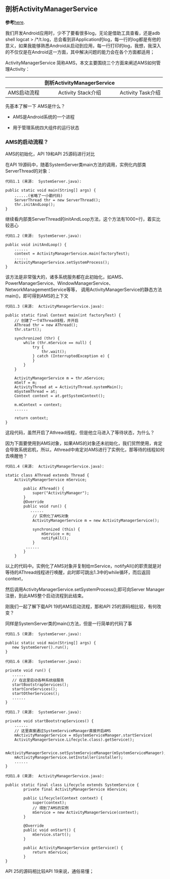 ## 剖析ActivityManagerService
**参考**[here](https://juejin.im/post/5a055ab45188252ae93a6932).

我们开发Android应用时，少不了要看很多log，无论是借助工具查看，还是adb shell logcat > /*/t.log，总会看到非Application的log，每一行的log都是有他的意义，如果我能够熟悉Android从启动到应用，每一行打印的log，我想，我深入的不仅仅是在Android这一方面，其中解决问题的能力会在各个方面都适用；

ActivityManagerService 简称AMS，本文主要围绕三个方面来阐述AMS如何管理Activity：

|   | 剖析ActivityManagerService  |  |
|:------------- |:---------------:| -------------:|
| AMS启动流程      | Activity Stack介绍 |  Activity Task介绍 |

先基本了解一下 AMS是什么？

* AMS是Android系统的一个进程

* 用于管理系统四大组件的运行状态

### AMS的启动流程？
AMS的初始化，API 19和API 25源码进行对比

在API 19源码中，随着SystemServer类main方法的调用，实例化内部类ServerThread的对象：

```
代码1.1 (来源:  SystemServer.java):

public static void main(String[] args) {
    ......(省略了一小戳代码)
    ServerThread thr = new ServerThread();
    thr.initAndLoop();
}
```

继续看内部类ServerThread的initAndLoop方法，这个方法有1000+行，着实比较恶心

```
代码1.2 (来源:  SystemServer.java):

public void initAndLoop() {
    ......
    context = ActivityManagerService.main(factoryTest);
    ......
    ActivityManagerService.setSystemProcess();
}
```
该方法是非常强大的，诸多系统服务都在此初始化，如AMS、PowerManagerService、WindowManagerService、NetworkManagementService等等，
调用ActivityManagerService的静态方法main()，即可得到AMS的上下文

```
代码1.3 (来源:  ActivityManagerService.java):

public static final Context main(int factoryTest) {
    // 创建了一个AThread线程，并开启
    AThread thr = new AThread();
    thr.start();

    synchronized (thr) {
        while (thr.mService == null) {
            try {
                thr.wait();
            } catch (InterruptedException e) {
            }
        }
    }

    ActivityManagerService m = thr.mService;
    mSelf = m;
    ActivityThread at = ActivityThread.systemMain();
    mSystemThread = at;
    Context context = at.getSystemContext();

    m.mContext = context;
    ......

    return context;
}
```

这段代码，虽然开启了Athread线程，但是他立马进入了等待状态，为什么？

因为下面要使用到AMS对象，如果AMS的对象还未初始化，我们贸然使用，肯定会导致系统宕机，所以，Athread中肯定对AMS进行了实例化，那等待的线程如何去唤醒他？

```
代码1.4 (来源:  ActivityManagerService.java):

static class AThread extends Thread {
    ActivityManagerService mService;

        public AThread() {
            super("ActivityManager");
        }
        @Override
        public void run() {
           ......
            // 实例化了AMS对象
            ActivityManagerService m = new ActivityManagerService();

            synchronized (this) {
                mService = m;
                notifyAll();
            }
         ......
        }
    }
```

以上的代码中。实例化了AMS对象并复制给mService，notifyAll()的职责就是对等待的AThread线程进行唤醒，此时即可跳出1.3中的while循环，而后返回context，

然后调用ActivityManagerService.setSystemProcess();即可向Server Manager注册，到此AMS整个启动流程到此结束。

刚我们一起了解下载API 19的AMS启动流程，那和API 25的源码相比较，有何改变？

同样是SystemServer类的main()方法，但是一行简单的代码了事

```
代码1.5 (来源:  SystemServer.java):

public static void main(String[] args) {
   new SystemServer().run();
}
```
```
代码1.6 (来源:  SystemServer.java):

private void run() {
   ......
   // 在这里启动各种系统级服务
   startBootstrapServices();
   startCoreServices();
   startOtherServices();
   ......
}
```

```
代码1.7 (来源:  SystemServer.java):

private void startBootstrapServices() {
    ......
    // 这里直接通过SystemServiceManager直接开启AMS
    mActivityManagerService = mSystemServiceManager.startService(
    ActivityManagerService.Lifecycle.class).getService();

    mActivityManagerService.setSystemServiceManager(mSystemServiceManager);
    mActivityManagerService.setInstaller(installer);
    ......
}
```

```
代码1.8 (来源:  ActivityManagerService.java):

public static final class Lifecycle extends SystemService {
        private final ActivityManagerService mService;

        public Lifecycle(Context context) {
            super(context);
            // 得到了AMS的实例
            mService = new ActivityManagerService(context);
        }

        @Override
        public void onStart() {
            mService.start();
        }

        public ActivityManagerService getService() {
            return mService;
        }
}
```

API 25的源码相比较API 19来说，通俗易懂；

